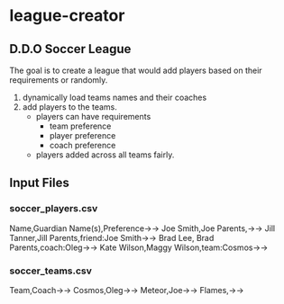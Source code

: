 # league-creator

D.D.O Soccer League
-----------------------------------

The goal is to create a league that would add players based on their requirements or randomly.
1) dynamically load teams names and their coaches
2) add players to the teams.
	- players can have requirements
		- team preference
		- player preference
		- coach preference
	- players added across all teams fairly.

## Input Files

### soccer_players.csv

Name,Guardian Name(s),Preference→→
Joe Smith,Joe Parents,→→
Jill Tanner,Jill Parents,friend:Joe Smith→→
Brad Lee, Brad Parents,coach:Oleg→→
Kate Wilson,Maggy Wilson,team:Cosmos→→

### soccer_teams.csv

Team,Coach→→
Cosmos,Oleg→→
Meteor,Joe→→
Flames,→→
